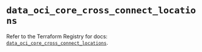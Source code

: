 # `data_oci_core_cross_connect_locations`

Refer to the Terraform Registry for docs: [`data_oci_core_cross_connect_locations`](https://registry.terraform.io/providers/hashicorp/oci/7.19.0/docs/data-sources/core_cross_connect_locations).
